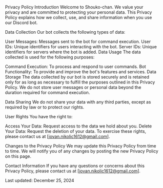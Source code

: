 Privacy Policy
Introduction
Welcome to Shouko-chan. We value your privacy and are committed to protecting your personal data. This Privacy Policy explains how we collect, use, and share information when you use our Discord bot.

Data Collection
Our bot collects the following types of data:

User Messages: Messages sent to the bot for command execution.
User IDs: Unique identifiers for users interacting with the bot.
Server IDs: Unique identifiers for servers where the bot is added.
Data Usage
The data collected is used for the following purposes:

Command Execution: To process and respond to user commands.
Bot Functionality: To provide and improve the bot's features and services.
Data Storage
The data collected by our bot is stored securely and is retained only for as long as necessary to fulfill the purposes outlined in this Privacy Policy. We do not store user messages or personal data beyond the duration required for command execution.

Data Sharing
We do not share your data with any third parties, except as required by law or to protect our rights.

User Rights
You have the right to:

Access Your Data: Request access to the data we hold about you.
Delete Your Data: Request the deletion of your data.
To exercise these rights, please contact us at [jovan.nikolic1612@gmail.com].

Changes to the Privacy Policy
We may update this Privacy Policy from time to time. We will notify you of any changes by posting the new Privacy Policy on this page.

Contact Information
If you have any questions or concerns about this Privacy Policy, please contact us at [jovan.nikolic1612@gmail.com].

Last updated: December 25, 2024
